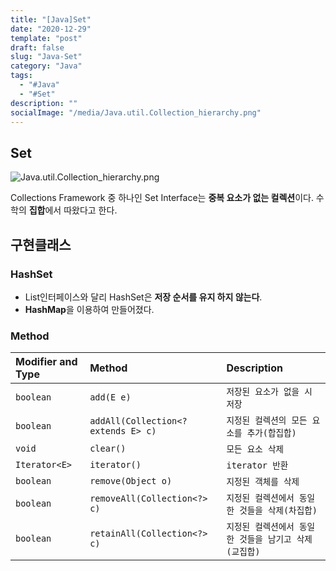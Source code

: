 ```yaml
---
title: "[Java]Set"
date: "2020-12-29"
template: "post"
draft: false
slug: "Java-Set"
category: "Java"
tags:
  - "#Java"
  - "#Set"
description: ""
socialImage: "/media/Java.util.Collection_hierarchy.png"
---
```


## Set

![Java.util.Collection_hierarchy.png](/media/Java.util.Collection_hierarchy.png)

Collections Framework 중 하나인 Set Interface는 **중복 요소가 없는 컬렉션**이다. 수학의 **집합**에서 따왔다고 한다.

## 구현클래스

### HashSet

+ List인터페이스와 달리 HashSet은 **저장 순서를 유지 하지 않는다**.
+ **HashMap**을 이용하여 만들어졌다.

### Method

| Modifier and Type	| Method | Description |
| :--- | :--- | :--- |
| `boolean` | `add​(E e)` | `저장된 요소가 없을 시 저장` |
| `boolean` | `addAll​(Collection<? extends E> c)` | `지정된 컬렉션의 모든 요소를 추가(합집합)` |
| `void` | `clear()` | `모든 요소 삭제` |
| `Iterator<E>` | `iterator()` | `iterator 반환` |
| `boolean` | `remove(Object o)` | `지정된 객체를 삭제` |
| `boolean` | `removeAll​(Collection<?> c)` | `지정된 컬렉션에서 동일한 것들을 삭제(차집합)` |
| `boolean` | `retainAll(Collection<?> c)` | `지정된 컬렉션에서 동일한 것들을 남기고 삭제(교집합)` |